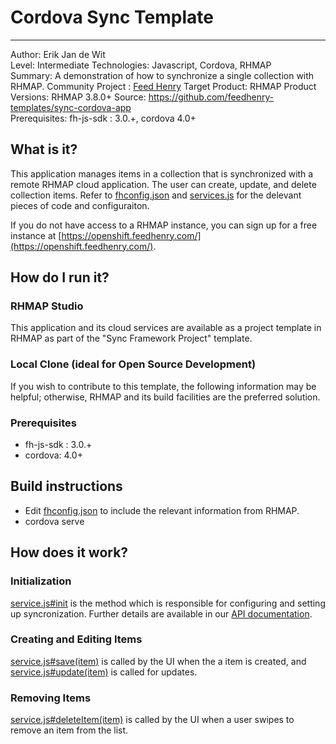 # Cordova Sync Template
---------
Author: Erik Jan de Wit   
Level: Intermediate
Technologies: Javascript, Cordova, RHMAP  
Summary: A demonstration of how to synchronize a single collection with RHMAP.
Community Project : [Feed Henry](http://feedhenry.org)
Target Product: RHMAP
Product Versions: RHMAP 3.8.0+
Source: https://github.com/feedhenry-templates/sync-cordova-app  
Prerequisites: fh-js-sdk : 3.0.+, cordova 4.0+

## What is it?

This application manages items in a collection that is synchronized with a remote RHMAP cloud application.  The user can create, update, and delete collection items.  Refer to [fhconfig.json](www/fhconfig.json) and [services.js](www/js/services.js) for the delevant pieces of code and configuraiton.

If you do not have access to a RHMAP instance, you can sign up for a free instance at [https://openshift.feedhenry.com/](https://openshift.feedhenry.com/).

## How do I run it?  

### RHMAP Studio

This application and its cloud services are available as a project template in RHMAP as part of the "Sync Framework Project" template.

### Local Clone (ideal for Open Source Development)
If you wish to contribute to this template, the following information may be helpful; otherwise, RHMAP and its build facilities are the preferred solution.

###  Prerequisites  
 * fh-js-sdk : 3.0.+
 * cordova: 4.0+

## Build instructions
 * Edit [fhconfig.json](www/fhconfig.json) to include the relevant information from RHMAP.  
 * cordova serve  
 
## How does it work?

### Initialization

[service.js#init](www/js/services.js#L36) is the method which is responsible for configuring and setting up syncronization.  Further details are available in our [API documentation](http://docs.feedhenry.com/v3/api/api_sync.html).

### Creating and Editing Items

[service.js#save(item)](www/js/services.js#L86) is called by the UI when the a item is created, and [service.js#update(item)](www/js/services.js#L81) is called for updates.

### Removing Items

[service.js#deleteItem(item)](www/js/services.js#L69) is called by the UI when a user swipes to remove an item from the list.
